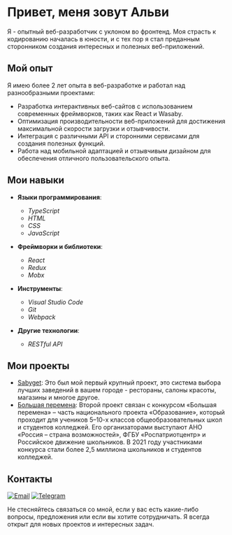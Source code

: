 # Привет, меня зовут Альви

Я - опытный веб-разработчик с уклоном во фронтенд. Моя страсть к кодированию началась в юности, и с тех пор я стал преданным сторонником создания интересных и полезных веб-приложений.

## Мой опыт

Я имею более 2 лет опыта в веб-разработке и работал над разнообразными проектами:

- Разработка интерактивных веб-сайтов с использованием современных фреймворков, таких как React и Wasaby.
- Оптимизация производительности веб-приложений для достижения максимальной скорости загрузки и отзывчивости.
- Интеграция с различными API и сторонними сервисами для создания полезных функций.
- Работа над мобильной адаптацией и отзывчивым дизайном для обеспечения отличного пользовательского опыта.

## Мои навыки

- **Языки программирования**:
  - *TypeScript*
  - *HTML*
  - *CSS*
  - *JavaScript*

- **Фреймворки и библиотеки**: 
  - *React*
  - *Redux*
  - *Mobx*

- **Инструменты**: 
  - *Visual Studio Code*
  - *Git*
  - *Webpack*

- **Другие технологии**: 
  - *RESTful API*

## Мои проекты

- [Sabyget](https://sabyget.ru/): Это был мой первый крупный проект, это система выбора лучших заведений в вашем городе - рестораны, салоны красоты, магазины и многое другое.
- [Большая перемена](https://xn--80aabraa2blkdnn4h9b6b.xn--80asehdb/): Второй проект связан c конкурсом «Большая перемена» – часть национального проекта «Образование», который проходит для учеников 5–10-х классов общеобразовательных школ и студентов колледжей. Его организаторами выступают АНО «Россия – страна возможностей», ФГБУ «Роспатриотцентр» и Российское движение школьников. В 2021 году участниками конкурса стали более 2,5 миллиона школьников и студентов колледжей.

## Контакты

[![Email](https://img.icons8.com/fluency/48/000000/new-post.png)](mailto:silsedane@mail.ru)
[![Telegram](https://img.icons8.com/color/48/000000/telegram-app.png)](https://t.me/silsedane)

Не стесняйтесь связаться со мной, если у вас есть какие-либо вопросы, предложения или если вы хотите сотрудничать. Я всегда открыт для новых проектов и интересных задач.



